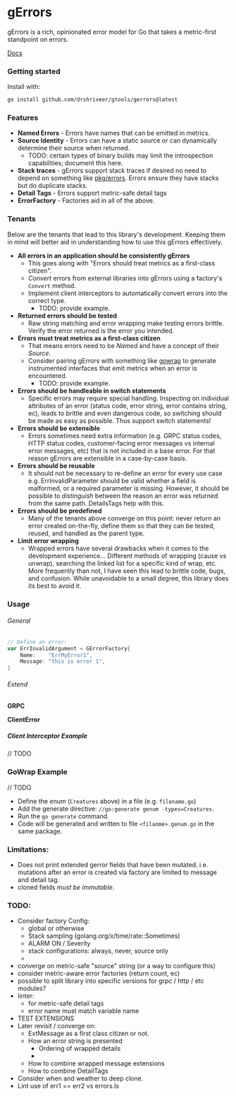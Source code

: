 # gErrors

gErrors is a rich, opinionated error model for Go that takes a metric-first standpoint on errors.

[Docs](https://pkg.go.dev/github.com/drshriveer/gtools/gerrors)

### Getting started

Install with:

```bash
go install github.com/drshriveer/gtools/gerrors@latest
```

### Features

- **Named Errors** - Errors have names that can be emitted in metrics. 
- **Source Identity** - Errors can have a static source or can dynamically determine their source when returned.
  - TODO: certain types of binary builds may limit the introspection capabilities; document this here.
- **Stack traces** - gErrors support stack traces if desired no need to depend on something like [pkg/errors](https://pkg.go.dev/github.com/pkg/errors). Errors ensure they have stacks but do duplicate stacks.
- **Detail Tags** - Errors support metric-safe detail tags  
- **ErrorFactory** - Factories aid in all of the above. 

### Tenants 

Below are the tenants that lead to this library's development.
Keeping them in mind will better aid in understanding how to use this gErrors effectively.

- **All errors in an application should be consistently gErrors**
  - This goes along with "Errors should treat metrics as a first-class citizen".
  - _Convert_ errors from external libraries into gErrors using a factory's `Convert` method.
  - Implement client interceptors to automatically convert errors into the correct type.
    - TODO: provide example.
- **Returned errors should be tested**
  - Raw string matching and error wrapping make testing errors brittle. Verify the error returned is the error you intended.
- **Errors must treat metrics as a first-class citizen**
  - That means errors need to be _Named_ and have a concept of their _Source_.
  - Consider pairing gErrors with something like [gowrap](https://github.com/hexdigest/gowrap) to generate instrumented interfaces that emit metrics when an error is encountered.
    - TODO: provide example.
- **Errors should be handleable in switch statements**
  - Specific errors may require special handling. Inspecting on individual attributes of an error (status code, error string, error contains string, ec), leads to brittle and even dangerous code, so switching should be made as easy as possible. Thus support switch statements! 
- **Errors should be extensible**
  - Errors sometimes need extra information (e.g. GRPC status codes, HTTP status codes, customer-facing error messages vs internal error messages, etc) that is not included in a base error. For that reason gErrors are extensible in a case-by-case basis. 
- **Errors should be reusable**
  - It should not be necessary to re-define an error for every use case e.g. ErrInvalidParameter should be valid whether a field is malformed, or a required parameter is missing. However, it should be possible to _distinguish_ between the reason an error was returned from the same path. DetailsTags help with this.
- **Errors should be predefined**
  - Many of the tenants above converge on this point: never return an error created on-the-fly, define them so that they can be tested, reused, and handled as the parent type.
- **Limit error wrapping**
  - Wrapped errors have several drawbacks when it comes to the development experience... Different methods of wrapping (cause vs unwrap), searching the linked list for a specific kind of wrap, etc. More frequently than not, I have seen this lead to brittle code, bugs, and confusion. While unavoidable to a small degree, this library does its best to avoid it.  

### Usage

###### General

```go
// Define an error: 
var ErrInvalidArgument = GErrorFactory{
    Name:    "ErrMyError1",
    Message: "this is error 1",
}

```
###### Extend

**GRPC**

**ClientError**

##### Client Interceptor Example

// TODO

### GoWrap Example

// TODO


- Define the enum (`Creatures` above) in a file (e.g. `filename.go`)
- Add the generate directive: `//go:generate genum -types=Creatures`.
- Run the `go generate` command.
- Code will be generated and written to file `<filanme>.genum.go` in the same package.

### Limitations: 
- Does not print extended gerror fields that have been mutated. i.e. mutations after an error is created via factory are limited to message and detail tag.
- cloned fields _must be immutable_.

### TODO:
- Consider factory Config:
  - global or otherwise 
  - Stack sampling  (golang.org/x/time/rate::Sometimes)
  - ALARM ON / Severity
  - stack configurations: always, never, source only
  - 
- converge on metric-safe "source" string (or a way to configure this)
- consider metric-aware error factories (return count, ec)
- possible to split library into specific versions for grpc / http / etc modules?
- linter:
  - for metric-safe detail tags
  - error name must match variable name
- TEST EXTENSIONS
- Later revisit / converge on:
  - ExtMessage as a first class citizen or not.
  - How an error string is presented
    - Ordering of wrapped details
    - 
  - How to combine wrapped message extensions
  - How to combine DetailTags
- Consider when and weather to deep clone.
- Lint use of err1 == err2 vs errors.Is